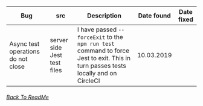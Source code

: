 |Bug| src | Description | Date found | Date fixed |
|---|---|---|---|---|
| Async test operations do not close| server side Jest test files | I have passed `--forceExit` to the `npm run test` command to force Jest to exit. This in turn passes tests locally and on CircleCI | 10.03.2019 | |

###### [Back To ReadMe](../README.md)